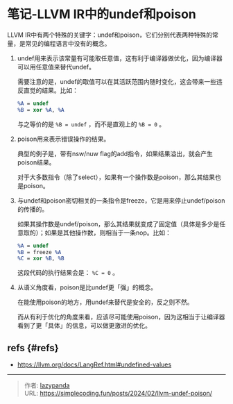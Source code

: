 # 笔记-LLVM IR中的undef和poison


LLVM IR中有两个特殊的关键字：undef和poison，它们分别代表两种特殊的常量，是常见的编程语言中没有的概念。

1.  undef用来表示该常量有可能取任意值，这有利于编译器做优化，因为编译器可以用任意值来替代undef。

    需要注意的是，undef的取值可以在其活跃范围内随时变化，这会带来一些违反直觉的结果。比如：
    ```llvm
    %A = undef
    %B = xor %A, %A
    ```
    与之等价的是 `%B = undef` ，而不是直观上的 `%B = 0` 。

2.  poison用来表示错误操作的结果。

    典型的例子是，带有nsw/nuw flag的add指令，如果结果溢出，就会产生poison结果。

    对于大多数指令（除了select），如果有一个操作数是poison，那么其结果也是poison。

3.  与undef和poison密切相关的一条指令是freeze，它是用来停止undef/poison的传播的。

    如果其操作数是undef/poison，那么其结果就变成了固定值（具体是多少是任意取的）；如果是其他操作数，则相当于一条nop。比如：
    ```llvm
    %A = undef
    %B = freeze %A
    %C = xor %B, %B
    ```
    这段代码的执行结果会是： `%C = 0` 。

4.  从语义角度看，poison是比undef更「强」的概念。

    在能使用poison的地方，用undef来替代是安全的，反之则不然。

    而从有利于优化的角度来看，应该尽可能使用poison，因为这相当于让编译器看到了更「具体」的信息，可以做更激进的优化。


## refs {#refs}

-   <https://llvm.org/docs/LangRef.html#undefined-values>


---

> 作者: [lazypanda](https://github.com/wanghuibin0)  
> URL: https://simplecoding.fun/posts/2024/02/llvm-undef-poison/  

